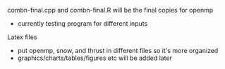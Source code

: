 combn-final.cpp and combn-final.R will be the final copies for openmp
- currently testing program for different inputs

Latex files
- put openmp, snow, and thrust in different files so it's more organized
- graphics/charts/tables/figures etc will be added later
